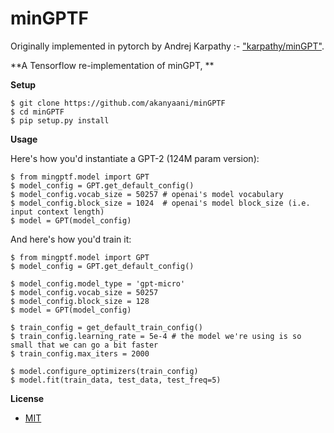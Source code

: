 # minGPTF

Originally implemented in pytorch by Andrej Karpathy :- ["karpathy/minGPT"](https://github.com/karpathy/minGPT). 


**A Tensorflow re-implementation of minGPT, **

**Setup**

```
$ git clone https://github.com/akanyaani/minGPTF
$ cd minGPTF
$ pip setup.py install
```

**Usage**

Here's how you'd instantiate a GPT-2 (124M param version):

```
$ from mingptf.model import GPT
$ model_config = GPT.get_default_config()
$ model_config.vocab_size = 50257 # openai's model vocabulary
$ model_config.block_size = 1024  # openai's model block_size (i.e. input context length)
$ model = GPT(model_config)
```

And here's how you'd train it:
```
$ from mingptf.model import GPT
$ model_config = GPT.get_default_config()

$ model_config.model_type = 'gpt-micro'
$ model_config.vocab_size = 50257
$ model_config.block_size = 128
$ model = GPT(model_config)

$ train_config = get_default_train_config()
$ train_config.learning_rate = 5e-4 # the model we're using is so small that we can go a bit faster
$ train_config.max_iters = 2000

$ model.configure_optimizers(train_config)
$ model.fit(train_data, test_data, test_freq=5)
```


**License**

* [MIT](https://github.com/akanyaani/gpt-2-tensorflow2.0/blob/master/LICENSE)
